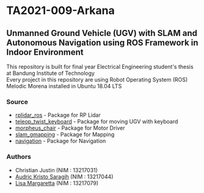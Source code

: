 # TA2021-009-Arkana
## Unmanned Ground Vehicle (UGV) with SLAM and Autonomous Navigation using ROS Framework in Indoor Environment

This repository is built for final year Electrical Engineering student's thesis at Bandung Institute of Technology <br/>
Every project in this repository are using Robot Operating System (ROS) Melodic Morena installed in Ubuntu 18.04 LTS

### Source
* [rplidar_ros](https://github.com/Slamtec/rplidar_ros) - Package for RP Lidar
* [teleop_twist_keyboard](https://github.com/ros-teleop/teleop_twist_keyboard) - Package for moving UGV with keyboard
* [morpheus_chair](https://bitbucket.org/theconstructcore/morpheus_chair/src/master/morpheus_chair_pkg/scripts/) - Package for Motor Driver
* [slam_gmapping](https://github.com/ros-perception/slam_gmapping) - Package for Mapping
* [navigation](https://github.com/ros-planning/navigation) - Package for Navigation

### Authors
* Christian Justin (NIM : 13217031)
* [Audric Kristo Saragih](https://github.com/audricsaragih) (NIM : 13217044)
* [Lisa Margaretta](https://github.com/lisasim) (NIM : 13217079)
